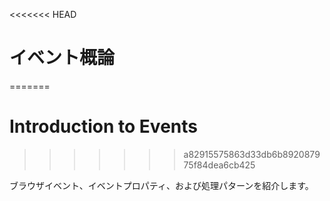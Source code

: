 <<<<<<< HEAD
# イベント概論
=======
# Introduction to Events
>>>>>>> a82915575863d33db6b892087975f84dea6cb425

ブラウザイベント、イベントプロパティ、および処理パターンを紹介します。
